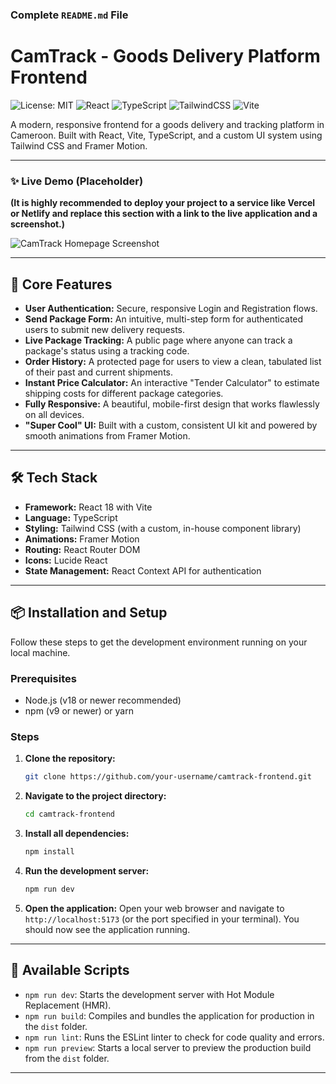 ### **Complete `README.md` File**

# CamTrack - Goods Delivery Platform Frontend

![License: MIT](https://img.shields.io/badge/License-MIT-yellow.svg)
![React](https://img.shields.io/badge/react-%2320232a.svg?style=for-the-badge&logo=react&logoColor=%2361DAFB)
![TypeScript](https://img.shields.io/badge/typescript-%23007ACC.svg?style=for-the-badge&logo=typescript&logoColor=white)
![TailwindCSS](https://img.shields.io/badge/tailwindcss-%2338B2AC.svg?style=for-the-badge&logo=tailwind-css&logoColor=white)
![Vite](https://img.shields.io/badge/vite-%23646CFF.svg?style=for-the-badge&logo=vite&logoColor=white)

A modern, responsive frontend for a goods delivery and tracking platform in Cameroon. Built with React, Vite, TypeScript, and a custom UI system using Tailwind CSS and Framer Motion.

---

### ✨ Live Demo (Placeholder)

**(It is highly recommended to deploy your project to a service like Vercel or Netlify and replace this section with a link to the live application and a screenshot.)**

![CamTrack Homepage Screenshot](https://via.placeholder.com/800x450.png?text=Your+App+Screenshot+Here)

---

## 🚀 Core Features

- **User Authentication:** Secure, responsive Login and Registration flows.
- **Send Package Form:** An intuitive, multi-step form for authenticated users to submit new delivery requests.
- **Live Package Tracking:** A public page where anyone can track a package's status using a tracking code.
- **Order History:** A protected page for users to view a clean, tabulated list of their past and current shipments.
- **Instant Price Calculator:** An interactive "Tender Calculator" to estimate shipping costs for different package categories.
- **Fully Responsive:** A beautiful, mobile-first design that works flawlessly on all devices.
- **"Super Cool" UI:** Built with a custom, consistent UI kit and powered by smooth animations from Framer Motion.

---

## 🛠️ Tech Stack

- **Framework:** React 18 with Vite
- **Language:** TypeScript
- **Styling:** Tailwind CSS (with a custom, in-house component library)
- **Animations:** Framer Motion
- **Routing:** React Router DOM
- **Icons:** Lucide React
- **State Management:** React Context API for authentication

---

## 📦 Installation and Setup

Follow these steps to get the development environment running on your local machine.

### Prerequisites

- Node.js (v18 or newer recommended)
- npm (v9 or newer) or yarn

### Steps

1.  **Clone the repository:**

    ```bash
    git clone https://github.com/your-username/camtrack-frontend.git
    ```

2.  **Navigate to the project directory:**

    ```bash
    cd camtrack-frontend
    ```

3.  **Install all dependencies:**

    ```bash
    npm install
    ```

4.  **Run the development server:**

    ```bash
    npm run dev
    ```

5.  **Open the application:**
    Open your web browser and navigate to `http://localhost:5173` (or the port specified in your terminal). You should now see the application running.

---

## 📜 Available Scripts

- `npm run dev`: Starts the development server with Hot Module Replacement (HMR).
- `npm run build`: Compiles and bundles the application for production in the `dist` folder.
- `npm run lint`: Runs the ESLint linter to check for code quality and errors.
- `npm run preview`: Starts a local server to preview the production build from the `dist` folder.

---
